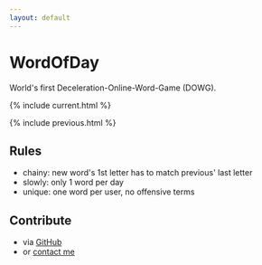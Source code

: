 ```yaml
---
layout: default
---
```

# WordOfDay

World's first Deceleration-Online-Word-Game (DOWG).

{% include current.html %}

{% include previous.html %}

## Rules

* chainy: new word's 1st letter has to match previous' last letter
* slowly: only 1 word per day
* unique: one word per user, no offensive terms

## Contribute

* via [GitHub](https://github.com/midzer/wordofday/edit/master/_data/items.yml)
* or [contact me](https://midzer.de/contact)
